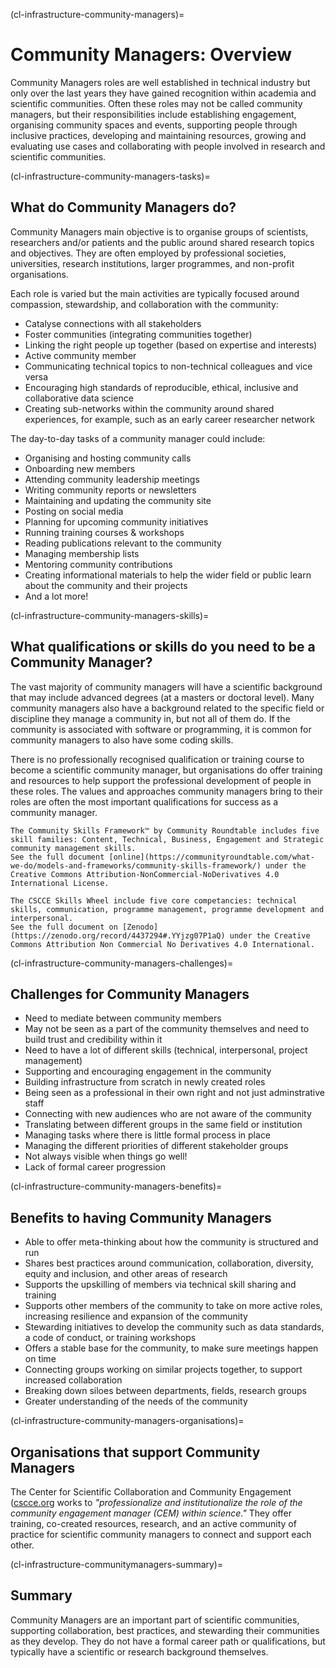 (cl-infrastructure-community-managers)=
# Community Managers: Overview

Community Managers roles are well established in technical industry but only over the last years they have gained recognition within academia and scientific communities. Often these roles may not be called community managers, but their responsibilities include establishing engagement, organising community spaces and events, supporting people through inclusive practices, developing and maintaining resources, growing and evaluating use cases and collaborating with people involved in research and scientific communities.

(cl-infrastructure-community-managers-tasks)=
## What do Community Managers do?

Community Managers main objective is to organise groups of scientists, researchers and/or patients and the public around shared research topics and objectives. They are often employed by professional societies, universities, research institutions, larger programmes, and non-profit organisations.

Each role is varied but the main activities are typically focused around compassion, stewardship, and collaboration with the community:
* Catalyse connections with all stakeholders
* Foster communities (integrating communities together)
* Linking the right people up together (based on expertise and interests)
* Active community member
* Communicating technical topics to non-technical colleagues and vice versa
* Encouraging high standards of reproducible, ethical, inclusive and collaborative data science
* Creating sub-networks within the community around shared experiences, for example, such as an early career researcher network

The day-to-day tasks of a community manager could include:
* Organising and hosting community calls
* Onboarding new members
* Attending community leadership meetings
* Writing community reports or newsletters
* Maintaining and updating the community site
* Posting on social media
* Planning for upcoming community initiatives
* Running training courses & workshops
* Reading publications relevant to the community
* Managing membership lists
* Mentoring community contributions
* Creating informational materials to help the wider field or public learn about the community and their projects
* And a lot more!

(cl-infrastructure-community-managers-skills)=
## What qualifications or skills do you need to be a Community Manager?
The vast majority of community managers will have a scientific background that may include advanced degrees (at a masters or doctoral level). Many community managers also have a background related to the specific field or discipline they manage a community in, but not all of them do. If the community is associated with software or programming, it is common for community managers to also have some coding skills.

There is no professionally recognised qualification or training course to become a scientific community manager, but organisations do offer training and resources to help support the professional development of people in these roles. The values and approaches community managers bring to their roles are often the most important qualifications for success as a community manager.

```{admonition} Community Skills and Core Competancies 
The Community Skills Framework™ by Community Roundtable includes five skill families: Content, Technical, Business, Engagement and Strategic community management skills.
See the full document [online](https://communityroundtable.com/what-we-do/models-and-frameworks/community-skills-framework/) under the Creative Commons Attribution-NonCommercial-NoDerivatives 4.0 International License. 

The CSCCE Skills Wheel include five core competancies: technical skills, communication, programme management, programme development and interpersonal.  
See the full document on [Zenodo](https://zenodo.org/record/4437294#.YYjzg07P1aQ) under the Creative Commons Attribution Non Commercial No Derivatives 4.0 International.
```

(cl-infrastructure-community-managers-challenges)=
## Challenges for Community Managers
* Need to mediate between community members
* May not be seen as a part of the community themselves and need to build trust and credibility within it
* Need to have a lot of different skills (technical, interpersonal, project management)
* Supporting and encouraging engagement in the community
* Building infrastructure from scratch in newly created roles
* Being seen as a professional in their own right and not just adminstrative staff
* Connecting with new audiences who are not aware of the community
* Translating between different groups in the same field or institution
* Managing tasks where there is little formal process in place
* Managing the different priorities of different stakeholder groups
* Not always visible when things go well!
* Lack of formal career progression

(cl-infrastructure-community-managers-benefits)=
## Benefits to having Community Managers
* Able to offer meta-thinking about how the community is structured and run
* Shares best practices around communication, collaboration, diversity, equity and inclusion, and other areas of research
* Supports the upskilling of members via technical skill sharing and training
* Supports other members of the community to take on more active roles, increasing resilience and expansion of the community
* Stewarding initiatives to develop the community such as data standards, a code of conduct, or training workshops
* Offers a stable base for the community, to make sure meetings happen on time
* Connecting groups working on similar projects together, to support increased collaboration
* Breaking down siloes between departments, fields, research groups
* Greater understanding of the needs of the community


(cl-infrastructure-community-managers-organisations)=
## Organisations that support Community Managers
The Center for Scientific Collaboration and Community Engagement ([cscce.org](https://www.cscce.org/) works to _"professionalize and institutionalize the role of the community engagement manager (CEM) within science."_ They offer training, co-created resources, research, and an active community of practice for scientific community managers to connect and support each other.

(cl-infrastructure-communitymanagers-summary)=
## Summary
Community Managers are an important part of scientific communities, supporting collaboration, best practices, and stewarding their communities as they develop. They do not have a formal career path or qualifications, but typically have a scientific or research background themselves. 


